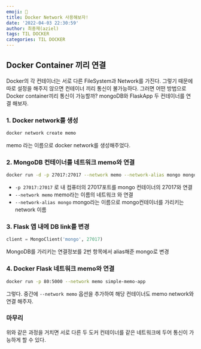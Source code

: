 ```yaml
---
emoji: 🦬
title: Docker Network 사용해보자!
date: '2022-04-03 22:30:59'
author: 최중재(aziel)
tags: TIL DOCKER
categories: TIL DOCKER
---
```


## Docker Container 끼리 연결

Docker의 각 컨테이너는 서로 다른 FileSystem과 Network를 가진다. 그렇기 때문에 따로 설정을 해주지 않으면 컨테이너 끼리 통신이 불가능하다. 그러면 어떤 방법으로 Docker container끼리 통신이 가능할까? mongoDB와 FlaskApp 두 컨테이너를 연결 해보자.

### 1. Docker network를 생성

```zsh
docker network create memo
```

memo 라는 이름으로 docker network를 생성해주었다.

### 2. MongoDB 컨테이너를 네트워크 memo와 연결

```zsh
docker run -d -p 27017:27017 --network memo --network-alias mongo mongo
```

- `-p 27017:27017` 로 내 컴퓨터의 27017포트를 mongo 컨테이너의 27017와 연결
- `--network memo` memo라는 이름의 네트워크 와 연결
- `--network-alias mongo` mongo라는 이름으로 mongo컨테이너를 가리키는 network 이름

### 3. Flask 앱 내에 DB link를 변경

```python
client = MongoClient('mongo', 27017)
```

MongoDB를 가리키는 연결정보를 2번 항목에서 alias해준 mongo로 변경

### 4. Docker Flask 네트워크 memo와 연결

```zsh
docker run -p 80:5000 --network memo simple-memo-app
```

그렇다. 중간에 `--network memo` 옵션을 추가하여 해당 컨테이너도 memo network와 연결 해주자.

### 마무리

위와 같은 과정을 거치면 서로 다른 두 도커 컨테이너를 같은 네트워크에 두어 통신이 가능하게 할 수 있다.

```toc

```
